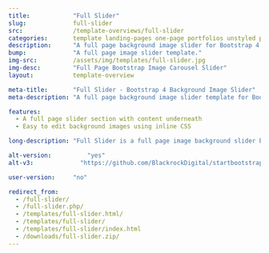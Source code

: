 ```yaml
---
title:            "Full Slider"
slug:             full-slider
src:              /template-overviews/full-slider
categories:       template landing-pages one-page portfolios unstyled popular
description:      "A full page background image slider for Bootstrap 4 using the built-in Bootstrap carousel plugin."
bump:             "A full page image slider template."
img-src:          /assets/img/templates/full-slider.jpg
img-desc:         "Full Page Bootstrap Image Carousel Slider"
layout:           template-overview

meta-title:       "Full Slider - Bootstrap 4 Background Image Slider"
meta-description: "A full page background image slider template for Bootstrap 4 built with the default Bootstrap carousel. All Start Bootstrap templates are free to download and open source."

features:
  - A full page slider section with content underneath
  - Easy to edit background images using inline CSS

long-description: "Full Slider is a full page image background slider built using the Bootstrap carousel. You can use this template to create one page websites, portfolio sites, and much more."

alt-version:		  "yes"
alt-v3:		        "https://github.com/BlackrockDigital/startbootstrap-full-slider/archive/v3.3.7.zip"

user-version:     "no"

redirect_from:
  - /full-slider/
  - /full-slider.php/
  - /templates/full-slider.html/
  - /templates/full-slider/
  - /templates/full-slider/index.html
  - /downloads/full-slider.zip/
---
```

